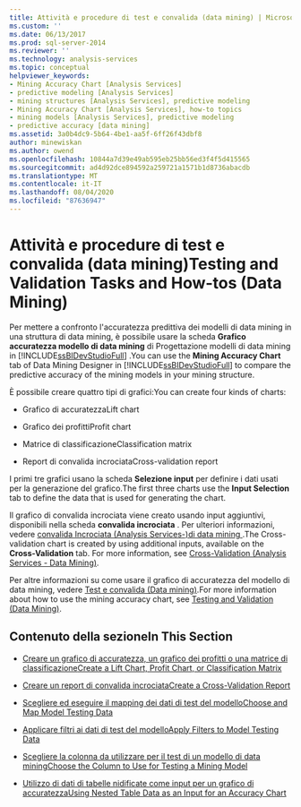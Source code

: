 ```yaml
---
title: Attività e procedure di test e convalida (data mining) | Microsoft Docs
ms.custom: ''
ms.date: 06/13/2017
ms.prod: sql-server-2014
ms.reviewer: ''
ms.technology: analysis-services
ms.topic: conceptual
helpviewer_keywords:
- Mining Accuracy Chart [Analysis Services]
- predictive modeling [Analysis Services]
- mining structures [Analysis Services], predictive modeling
- Mining Accuracy Chart [Analysis Services], how-to topics
- mining models [Analysis Services], predictive modeling
- predictive accuracy [data mining]
ms.assetid: 3a0b4dc9-5b64-4be1-aa5f-6ff26f43dbf8
author: minewiskan
ms.author: owend
ms.openlocfilehash: 10844a7d39e49ab595eb25bb56ed3f4f5d415565
ms.sourcegitcommit: ad4d92dce894592a259721a1571b1d8736abacdb
ms.translationtype: MT
ms.contentlocale: it-IT
ms.lasthandoff: 08/04/2020
ms.locfileid: "87636947"
---
```

# <a name="testing-and-validation-tasks-and-how-tos-data-mining"></a><span data-ttu-id="ea60a-102">Attività e procedure di test e convalida (data mining)</span><span class="sxs-lookup"><span data-stu-id="ea60a-102">Testing and Validation Tasks and How-tos (Data Mining)</span></span>
  <span data-ttu-id="ea60a-103">Per mettere a confronto l'accuratezza predittiva dei modelli di data mining in una struttura di data mining, è possibile usare la scheda **Grafico accuratezza modello di data mining** di Progettazione modelli di data mining in [!INCLUDE[ssBIDevStudioFull](../../includes/ssbidevstudiofull-md.md)] .</span><span class="sxs-lookup"><span data-stu-id="ea60a-103">You can use the **Mining Accuracy Chart** tab of Data Mining Designer in [!INCLUDE[ssBIDevStudioFull](../../includes/ssbidevstudiofull-md.md)] to compare the predictive accuracy of the mining models in your mining structure.</span></span>  
  
 <span data-ttu-id="ea60a-104">È possibile creare quattro tipi di grafici:</span><span class="sxs-lookup"><span data-stu-id="ea60a-104">You can create four kinds of charts:</span></span>  
  
-   <span data-ttu-id="ea60a-105">Grafico di accuratezza</span><span class="sxs-lookup"><span data-stu-id="ea60a-105">Lift chart</span></span>  
  
-   <span data-ttu-id="ea60a-106">Grafico dei profitti</span><span class="sxs-lookup"><span data-stu-id="ea60a-106">Profit chart</span></span>  
  
-   <span data-ttu-id="ea60a-107">Matrice di classificazione</span><span class="sxs-lookup"><span data-stu-id="ea60a-107">Classification matrix</span></span>  
  
-   <span data-ttu-id="ea60a-108">Report di convalida incrociata</span><span class="sxs-lookup"><span data-stu-id="ea60a-108">Cross-validation report</span></span>  
  
 <span data-ttu-id="ea60a-109">I primi tre grafici usano la scheda **Selezione input** per definire i dati usati per la generazione del grafico.</span><span class="sxs-lookup"><span data-stu-id="ea60a-109">The first three charts use the **Input Selection** tab to define the data that is used for generating the chart.</span></span>  
  
 <span data-ttu-id="ea60a-110">Il grafico di convalida incrociata viene creato usando input aggiuntivi, disponibili nella scheda **convalida incrociata** . Per ulteriori informazioni, vedere [convalida Incrociata &#40;Analysis Services-&#41;di data mining ](cross-validation-analysis-services-data-mining.md).</span><span class="sxs-lookup"><span data-stu-id="ea60a-110">The Cross-validation chart is created by using additional inputs, available on the **Cross-Validation** tab. For more information, see [Cross-Validation &#40;Analysis Services - Data Mining&#41;](cross-validation-analysis-services-data-mining.md).</span></span>  
  
 <span data-ttu-id="ea60a-111">Per altre informazioni su come usare il grafico di accuratezza del modello di data mining, vedere [Test e convalida &#40;Data mining&#41;](testing-and-validation-data-mining.md).</span><span class="sxs-lookup"><span data-stu-id="ea60a-111">For more information about how to use the mining accuracy chart, see [Testing and Validation &#40;Data Mining&#41;](testing-and-validation-data-mining.md).</span></span>  
  
## <a name="in-this-section"></a><span data-ttu-id="ea60a-112">Contenuto della sezione</span><span class="sxs-lookup"><span data-stu-id="ea60a-112">In This Section</span></span>  
  
-   [<span data-ttu-id="ea60a-113">Creare un grafico di accuratezza, un grafico dei profitti o una matrice di classificazione</span><span class="sxs-lookup"><span data-stu-id="ea60a-113">Create a Lift Chart, Profit Chart, or Classification Matrix</span></span>](create-a-lift-chart-profit-chart-or-classification-matrix.md)  
  
-   [<span data-ttu-id="ea60a-114">Creare un report di convalida incrociata</span><span class="sxs-lookup"><span data-stu-id="ea60a-114">Create a Cross-Validation Report</span></span>](create-a-cross-validation-report.md)  
  
-   [<span data-ttu-id="ea60a-115">Scegliere ed eseguire il mapping dei dati di test del modello</span><span class="sxs-lookup"><span data-stu-id="ea60a-115">Choose and Map Model Testing Data</span></span>](choose-and-map-model-testing-data.md)  
  
-   [<span data-ttu-id="ea60a-116">Applicare filtri ai dati di test del modello</span><span class="sxs-lookup"><span data-stu-id="ea60a-116">Apply Filters to Model Testing Data</span></span>](apply-filters-to-model-testing-data.md)  
  
-   [<span data-ttu-id="ea60a-117">Scegliere la colonna da utilizzare per il test di un modello di data mining</span><span class="sxs-lookup"><span data-stu-id="ea60a-117">Choose the Column to Use for Testing a Mining Model</span></span>](choose-the-column-to-use-for-testing-a-mining-model.md)  
  
-   [<span data-ttu-id="ea60a-118">Utilizzo di dati di tabelle nidificate come input per un grafico di accuratezza</span><span class="sxs-lookup"><span data-stu-id="ea60a-118">Using Nested Table Data as an Input for an Accuracy Chart</span></span>](using-nested-table-data-as-an-input-for-an-accuracy-chart.md)  
  
  
